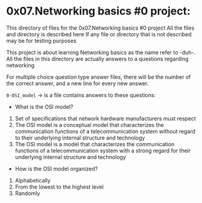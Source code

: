 # 0x07.Networking basics #0 project:
This directory of files for the 0x07.Networking basics #0 project
All the files and directory is described here
If any file or directory that is not described may be for testing purposes


This project is about learning Networking basics as the name refer to -duh-.
All the files in this directory are actually answers to a questions regarding networking


For multiple choice question type answer files, there will be the number of the correct answer, and a new line for every new answer.


`0-OSI_model` -> is a file contains answers to these questions:

- What is the OSI model?

1. Set of specifications that network hardware manufacturers must respect
2. The OSI model is a conceptual model that characterizes the communication functions of a telecommunication system without regard to their underlying internal structure and technology
3. The OSI model is a model that characterizes the communication functions of a telecommunication system with a strong regard for their underlying internal structure and technology

- How is the OSI model organized?

1. Alphabetically
2. From the lowest to the highest level
3. Randomly



